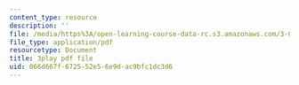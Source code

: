 ```yaml
---
content_type: resource
description: ''
file: /media/https%3A/open-learning-course-data-rc.s3.amazonaws.com/3-091sc-introduction-to-solid-state-chemistry-fall-2010/066d667f672552e56e9dac9bfc1dc3d6_K30HeE8fEq8.pdf
file_type: application/pdf
resourcetype: Document
title: 3play pdf file
uid: 066d667f-6725-52e5-6e9d-ac9bfc1dc3d6
---
```

